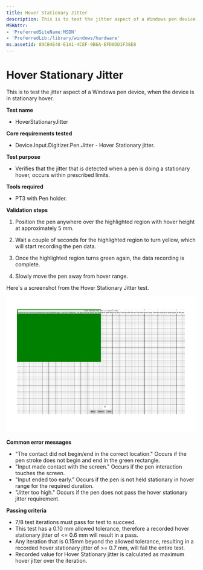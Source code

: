 ```yaml
---
title: Hover Stationary Jitter
description: This is to test the jitter aspect of a Windows pen device, when the device is in stationary hover.
MSHAttr:
- 'PreferredSiteName:MSDN'
- 'PreferredLib:/library/windows/hardware'
ms.assetid: 89CB4E48-E1A1-4CEF-9B6A-EFD0DD1F38E8
---
```


# Hover Stationary Jitter


This is to test the jitter aspect of a Windows pen device, when the device is in stationary hover.

**Test name**

-   HoverStationaryJitter

**Core requirements tested**

-   Device.Input.Digitizer.Pen.Jitter - Hover Stationary jitter.

**Test purpose**

-   Verifies that the jitter that is detected when a pen is doing a stationary hover, occurs within prescribed limits.

**Tools required**

-   PT3 with Pen holder.

**Validation steps**

1. Position the pen anywhere over the highlighted region with hover height at approximately 5 mm.

2. Wait a couple of seconds for the highlighted region to turn yellow, which will start recording the pen data.

3. Once the highlighted region turns green again, the data recording is complete.

4. Slowly move the pen away from hover range.

Here's a screenshot from the Hover Stationary Jitter test.

![screenshot from the hover stationary jitter test for a windows pen device.](../images/pen-test-hoverstat.png)

**Common error messages**

-   "The contact did not begin/end in the correct location."
    Occurs if the pen stroke does not begin and end in the green rectangle.
-   "Input made contact with the screen."
    Occurs if the pen interaction touches the screen.
-   "Input ended too early."
    Occurs if the pen is not held stationary in hover range for the required duration.
-   "Jitter too high."
    Occurs if the pen does not pass the hover stationary jitter requirement.

**Passing criteria**

-   7/8 test iterations must pass for test to succeed.
-   This test has a 0.10 mm allowed tolerance, therefore a recorded hover stationary jitter of &lt;= 0.6 mm will result in a pass.
-   Any iteration that is 0.15mm beyond the allowed tolerance, resulting in a recorded hover stationary jitter of &gt;= 0.7 mm, will fail the entire test.
-   Recorded value for Hover Stationary jitter is calculated as maximum hover jitter over the iteration.

 

 






